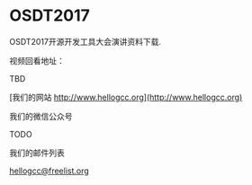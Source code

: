 # OSDT2017

OSDT2017开源开发工具大会演讲资料下载.

视频回看地址：

TBD

[我们的网站 http://www.hellogcc.org](http://www.hellogcc.org)

我们的微信公众号

TODO

我们的邮件列表

hellogcc@freelist.org

